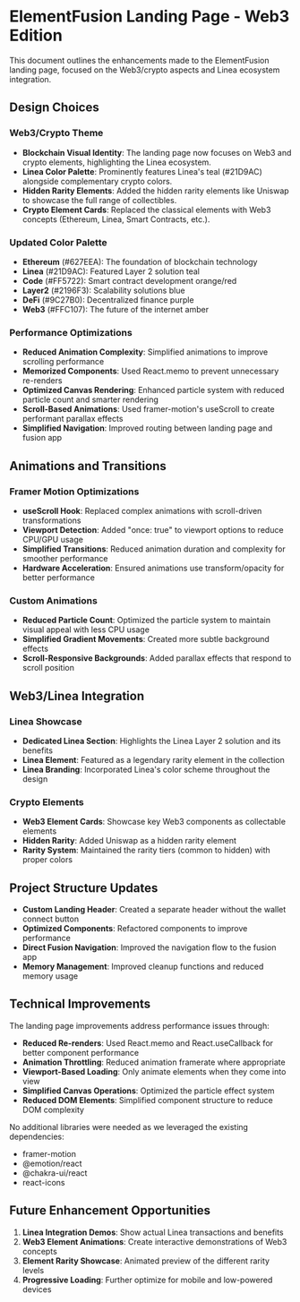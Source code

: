 # ElementFusion Landing Page - Web3 Edition

This document outlines the enhancements made to the ElementFusion landing page, focused on the Web3/crypto aspects and Linea ecosystem integration.

## Design Choices

### Web3/Crypto Theme
- **Blockchain Visual Identity**: The landing page now focuses on Web3 and crypto elements, highlighting the Linea ecosystem.
- **Linea Color Palette**: Prominently features Linea's teal (#21D9AC) alongside complementary crypto colors.
- **Hidden Rarity Elements**: Added the hidden rarity elements like Uniswap to showcase the full range of collectibles.
- **Crypto Element Cards**: Replaced the classical elements with Web3 concepts (Ethereum, Linea, Smart Contracts, etc.).

### Updated Color Palette
- **Ethereum** (#627EEA): The foundation of blockchain technology
- **Linea** (#21D9AC): Featured Layer 2 solution teal
- **Code** (#FF5722): Smart contract development orange/red
- **Layer2** (#2196F3): Scalability solutions blue
- **DeFi** (#9C27B0): Decentralized finance purple
- **Web3** (#FFC107): The future of the internet amber

### Performance Optimizations
- **Reduced Animation Complexity**: Simplified animations to improve scrolling performance
- **Memorized Components**: Used React.memo to prevent unnecessary re-renders
- **Optimized Canvas Rendering**: Enhanced particle system with reduced particle count and smarter rendering
- **Scroll-Based Animations**: Used framer-motion's useScroll to create performant parallax effects
- **Simplified Navigation**: Improved routing between landing page and fusion app

## Animations and Transitions

### Framer Motion Optimizations
- **useScroll Hook**: Replaced complex animations with scroll-driven transformations
- **Viewport Detection**: Added "once: true" to viewport options to reduce CPU/GPU usage
- **Simplified Transitions**: Reduced animation duration and complexity for smoother performance
- **Hardware Acceleration**: Ensured animations use transform/opacity for better performance

### Custom Animations
- **Reduced Particle Count**: Optimized the particle system to maintain visual appeal with less CPU usage
- **Simplified Gradient Movements**: Created more subtle background effects
- **Scroll-Responsive Backgrounds**: Added parallax effects that respond to scroll position

## Web3/Linea Integration

### Linea Showcase
- **Dedicated Linea Section**: Highlights the Linea Layer 2 solution and its benefits
- **Linea Element**: Featured as a legendary rarity element in the collection
- **Linea Branding**: Incorporated Linea's color scheme throughout the design

### Crypto Elements
- **Web3 Element Cards**: Showcase key Web3 components as collectable elements
- **Hidden Rarity**: Added Uniswap as a hidden rarity element
- **Rarity System**: Maintained the rarity tiers (common to hidden) with proper colors

## Project Structure Updates

- **Custom Landing Header**: Created a separate header without the wallet connect button
- **Optimized Components**: Refactored components to improve performance
- **Direct Fusion Navigation**: Improved the navigation flow to the fusion app
- **Memory Management**: Improved cleanup functions and reduced memory usage

## Technical Improvements

The landing page improvements address performance issues through:
- **Reduced Re-renders**: Used React.memo and React.useCallback for better component performance
- **Animation Throttling**: Reduced animation framerate where appropriate
- **Viewport-Based Loading**: Only animate elements when they come into view
- **Simplified Canvas Operations**: Optimized the particle effect system
- **Reduced DOM Elements**: Simplified component structure to reduce DOM complexity

No additional libraries were needed as we leveraged the existing dependencies:
- framer-motion
- @emotion/react
- @chakra-ui/react
- react-icons

## Future Enhancement Opportunities

1. **Linea Integration Demos**: Show actual Linea transactions and benefits
2. **Web3 Element Animations**: Create interactive demonstrations of Web3 concepts
3. **Element Rarity Showcase**: Animated preview of the different rarity levels
4. **Progressive Loading**: Further optimize for mobile and low-powered devices
